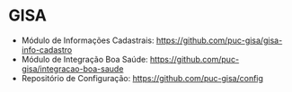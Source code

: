 # GISA
- Módulo de Informações Cadastrais: https://github.com/puc-gisa/gisa-info-cadastro
- Módulo de Integração Boa Saúde: https://github.com/puc-gisa/integracao-boa-saude
- Repositório de Configuração: https://github.com/puc-gisa/config
